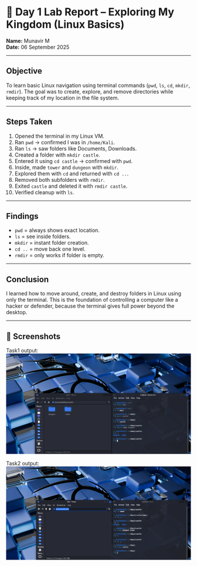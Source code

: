 # 🧪 Day 1 Lab Report – Exploring My Kingdom (Linux Basics)

**Name:** Munavir M  
**Date:** 06 September 2025  

---

## Objective
To learn basic Linux navigation using terminal commands (`pwd`, `ls`, `cd`, `mkdir`, `rmdir`). The goal was to create, explore, and remove directories while keeping track of my location in the file system.  

---

## Steps Taken
1. Opened the terminal in my Linux VM.  
2. Ran `pwd` → confirmed I was in `/home/Kali`.  
3. Ran `ls` → saw folders like Documents, Downloads.  
4. Created a folder with `mkdir castle`.  
5. Entered it using `cd castle` → confirmed with `pwd`.  
6. Inside, made `tower` and `dungeon` with `mkdir`.  
7. Explored them with `cd` and returned with `cd ..`.  
8. Removed both subfolders with `rmdir`.  
9. Exited `castle` and deleted it with `rmdir castle`.  
10. Verified cleanup with `ls`.  

---

## Findings
- `pwd` = always shows exact location.  
- `ls` = see inside folders.  
- `mkdir` = instant folder creation.  
- `cd ..` = move back one level.  
- `rmdir` = only works if folder is empty.  

---

## Conclusion
I learned how to move around, create, and destroy folders in Linux using only the terminal. This is the foundation of controlling a computer like a hacker or defender, because the terminal gives full power beyond the desktop.  

---

## 📸 Screenshots
Task1 output:  
![task1 Screenshot](images/task1.png)  

Task2 output:  
![task2 Screenshot](images/task2.png)  
